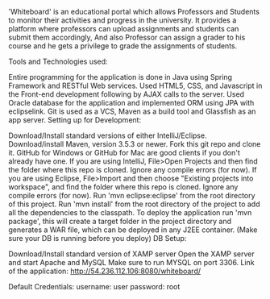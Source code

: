 'Whiteboard' is an educational portal which allows Professors and Students to monitor their activities and progress in the university. It provides a platform where professors can upload assignments and students can submit them accordingly, And also Professor can assign a grader to his course and he gets a privilege to grade the assignments of students.

Tools and Technologies used:

Entire programming for the application is done in Java using Spring Framework and RESTful Web services. Used HTML5, CSS, and Javascript in the Front-end development following by AJAX calls to the server.
Used Oracle database for the application and implemented ORM using JPA with eclipselink.
Git is used as a VCS, Maven as a build tool and Glassfish as an app server.
Setting up for Development:

Download/Install standard versions of either IntelliJ/Eclipse.
Download/install Maven, version 3.5.3 or newer.
Fork this git repo and clone it. GitHub for Windows or GitHub for Mac are good clients if you don't already have one.
If you are using IntelliJ, File>Open Projects and then find the folder where this repo is cloned. Ignore any compile errors (for now).
If you are using Eclipse, File>Import and then choose "Existing projects into workspace", and find the folder where this repo is cloned. Ignore any compile errors (for now). Run 'mvn eclipse:eclipse' from the root directory of this project.
Run 'mvn install' from the root directory of the project to add all the dependencies to the classpath.
To deploy the application run 'mvn package', this will create a target folder in the project directory and generates a WAR file, which can be deployed in any J2EE container. (Make sure your DB is running before you deploy)
DB Setup:

Download/Install standard version of XAMP server
Open the XAMP server and start Apache and MySQL
Make sure to run MYSQL on port 3306.
Link of the application: http://54.236.112.106:8080/whiteboard/

Default Credentials: username: user password: root
